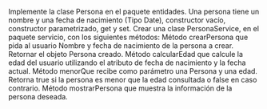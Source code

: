 Implemente la clase Persona en el paquete entidades. Una persona tiene un nombre y una fecha de nacimiento (Tipo Date), constructor vacío, constructor parametrizado, get y set.
Crear una clase PersonaService, en el paquete servicio, con los siguientes métodos:
Método crearPersona que pida al usuario Nombre y fecha de nacimiento de la persona a crear. Retornar el objeto Persona creado.
Método calcularEdad que calcule la edad del usuario utilizando el atributo de fecha de nacimiento y la fecha actual.
Método menorQue recibe como parámetro una Persona y una edad. Retorna true si la persona es menor que la edad consultada o false en caso contrario.
Método mostrarPersona que muestra la información de la persona deseada.